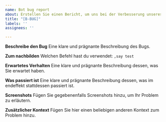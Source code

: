 ```yaml
---
name: Bot bug report
about: Erstellen Sie einen Bericht, um uns bei der Verbesserung unseres Bots zu helfen
title: "[B-BUG]"
labels: ''
assignees: ''

---
```


**Beschreibe den Bug**
Eine klare und prägnante Beschreibung des Bugs.

**Zum nachbilden**
Welchen Befehl hast du verwendet:
`,say test`

**Erwartetes Verhalten**
Eine klare und prägnante Beschreibung dessen, was Sie erwartet haben.

**Was passiert ist**
Eine klare und prägnante Beschreibung dessen, was im endeffekt stattdessen passiert ist.

**Screenshots**
Fügen Sie gegebenenfalls Screenshots hinzu, um Ihr Problem zu erläutern.

**Zusätzlicher Kontext**
Fügen Sie hier einen beliebigen anderen Kontext zum Problem hinzu.

